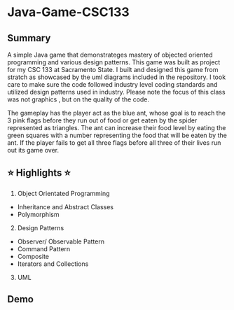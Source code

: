 # Java-Game-CSC133

## Summary
  A simple Java game that demonstrateges mastery of objected oriented programming and various design patterns. This game was built as project for my CSC 133 at Sacramento State. I built and designed this game from stratch as showcased by the uml diagrams included in the repository. I took care to make sure the code followed industry level coding standards and utilized design patterns used in industry. Please note the focus of this class was not graphics , but on the quality of the code.

  The gameplay has the player act as the blue ant, whose goal is to reach the 3 pink flags before they run out of food or get eaten by the spider represented as triangles. The ant can increase their food level by eating the green squares with a number representing the food that will be eaten by the ant. If the player fails to get all three flags before all three of their lives run out its game over.



## :star: Highlights :star:
1. Object Orientated Programming
- Inheritance and Abstract Classes
- Polymorphism
2. Design Patterns
- Observer/ Observable Pattern
- Command Pattern
- Composite
- Iterators and Collections
3. UML 


## Demo
